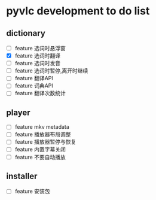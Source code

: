 # pyvlc development to do list
## dictionary
- [ ] feature 选词时悬浮窗
- [x] feature 选词时翻译
- [ ] feature 选词时发音
- [ ] feature 选词时暂停,离开时继续
- [ ] feature 翻译API
- [ ] feature 词典API
- [ ] feature 翻译次数统计

## player
- [ ] feature mkv metadata
- [ ] feature 播放器布局调整
- [ ] feature 播放器暂停与恢复
- [ ] feature 内置字幕关闭
- [ ] feature 不要自动播放

## installer
- [ ] feature 安装包